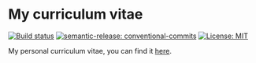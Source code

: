 # My curriculum vitae

[![Build status](https://github.com/cake-lier/curriculum-vitae/actions/workflows/release.yml/badge.svg)](https://github.com/cake-lier/curriculum-vitae/actions/workflows/release.yml)
[![semantic-release: conventional-commits](https://img.shields.io/badge/semantic--release-conventional_commits-e10098?logo=semantic-release)](https://github.com/semantic-release/semantic-release)
[![License: MIT](https://img.shields.io/github/license/cake-lier/curriculum-vitae)](https://github.com/cake-lier/curriculum-vitae/blob/main/LICENSE)

My personal curriculum vitae, you can find it [here](https://cakelier.github.io/curriculum-vitae/cv.pdf).